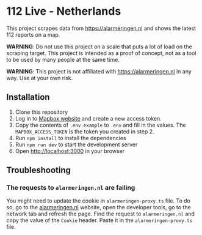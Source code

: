 # 112 Live - Netherlands

This project scrapes data from <https://alarmeringen.nl> and shows the latest 112 reports on a map.

**WARNING**: Do not use this project on a scale that puts a lot of load on the scraping target. This project is intended as a proof of concept, not as a tool to be used by many people at the same time.

**WARNING**: This project is not affiliated with <https://alarmeringen.nl> in any way. Use at your own risk.

## Installation

1. Clone this repository
2. Log in to [Mapbox website](https://www.mapbox.com/) and create a new access token.
3. Copy the contents of `.env.example` to `.env` and fill in the values. The `MAPBOX_ACCESS_TOKEN` is the token you created in step 2.
4. Run `npm install` to install the dependencies
5. Run `npm run dev` to start the development server
6. Open [http://localhost:3000](http://localhost:3000) in your browser

## Troubleshooting

### The requests to `alarmeringen.nl` are failing

You might need to update the cookie in `alarmeringen-proxy.ts` file. To do so, go to the [alarmeringen.nl](https://alarmeringen.nl) website, open the developer tools, go to the network tab and refresh the page. Find the request to `alarmeringen.nl` and copy the value of the `Cookie` header. Paste it in the `alarmeringen-proxy.ts` file.
